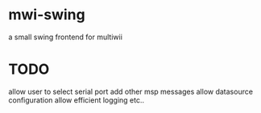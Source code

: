 mwi-swing
=========

a small swing frontend for multiwii

TODO
====

allow user to select serial port
add other msp messages
allow datasource configuration
allow efficient logging
etc..